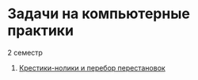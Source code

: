 Задачи на компьютерные практики
=========================
2 семестр


1. [Крестики-нолики и перебор перестановок](21-tic-tac-toe/)

